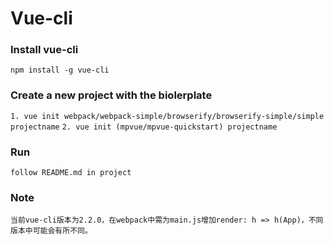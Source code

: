 # **Vue-cli**

### Install vue-cli
`npm install -g vue-cli`

### Create a new project with the biolerplate
`1. vue init webpack/webpack-simple/browserify/browserify-simple/simple projectname`
`2. vue init (mpvue/mpvue-quickstart) projectname`

### Run
`follow README.md in project`

### Note
`当前vue-cli版本为2.2.0，在webpack中需为main.js增加render: h => h(App)，不同版本中可能会有所不同。`


